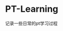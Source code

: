 








































































































































# PT-Learning
记录一些日常的pt学习过程
